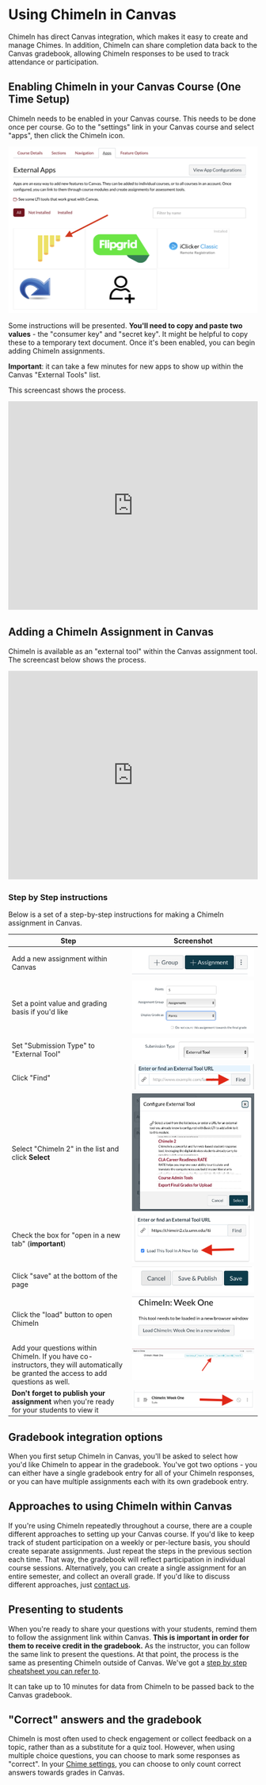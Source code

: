 # Using ChimeIn in Canvas

ChimeIn has direct Canvas integration, which makes it easy to create and manage Chimes. In addition, ChimeIn can share completion data back to the Canvas gradebook, allowing ChimeIn responses to be used to track attendance or participation.

## Enabling ChimeIn in your Canvas Course (One Time Setup)

ChimeIn needs to be enabled in your Canvas course. This needs to be done once per course. Go to the "settings" link in your Canvas course and select "apps", then click the ChimeIn icon.

![Enabling ChimeIn](./addCanvas.png)

Some instructions will be presented. **You'll need to copy and paste two values** - the "consumer key" and "secret key". It might be helpful to copy these to a temporary text document. Once it's been enabled, you can begin adding ChimeIn assignments.

**Important**: it can take a few minutes for new apps to show up within the Canvas "External Tools" list.

This screencast shows the process.

<iframe width="100%" height="420" src="https://www.youtube.com/embed/3sAjHC3onFM" frameborder="0" allow="accelerometer; autoplay; encrypted-media; gyroscope; picture-in-picture" allowfullscreen></iframe>

## Adding a ChimeIn Assignment in Canvas

ChimeIn is available as an "external tool" within the Canvas assignment tool. The screencast below shows the process.

<iframe width="100%" height="420" src="https://www.youtube.com/embed/Vz-exmZVvzc" frameborder="0" allow="accelerometer; autoplay; encrypted-media; gyroscope; picture-in-picture" allowfullscreen></iframe>

### Step by Step instructions

Below is a set of a step-by-step instructions for making a ChimeIn assignment in Canvas.

| Step                                                                                                                                   |                   Screenshot                    |
| -------------------------------------------------------------------------------------------------------------------------------------- | :---------------------------------------------: |
| Add a new assignment within Canvas                                                                                                     | ![Add an assignment](./step1-addassignment.png) |
| Set a point value and grading basis if you'd like                                                                                      |      ![Grading basis](./step2-grades.png)       |
| Set "Submission Type" to "External Tool"                                                                                               | ![Submission Type](./step3-submission-type.png) |
| Click "Find"                                                                                                                           |         ![Click Find](./step4-find.png)         |
| Select "ChimeIn 2" in the list and click **Select**                                                                                    |     ![Select ChimeIn](./step5-chimein.png)      |
| Check the box for "open in a new tab" (**important**)                                                                                  |   ![Load in a new tab](./step6-checkbox.png)    |
| Click "save" at the bottom of the page                                                                                                 |      ![Save and Display](./step7-save.png)      |
| Click the "load" button to open ChimeIn                                                                                                |            ![Load](./step8-load.png)            |
| Add your questions within ChimeIn. If you have co-instructors, they will automatically be granted the access to add questions as well. |        ![Add questions](./step9-new.png)        |
| **Don't forget to publish your assignment** when you're ready for your students to view it                                             |          ![Load](./step10-publish.png)          |

## Gradebook integration options

When you first setup ChimeIn in Canvas, you'll be asked to select how you'd like ChimeIn to appear in the gradebook. You've got two options - you can either have a single gradebook entry for all of your ChimeIn responses, or you can have multiple assignments each with its own gradebook entry.

## Approaches to using ChimeIn within Canvas

If you're using ChimeIn repeatedly throughout a course, there are a couple different approaches to setting up your Canvas course. If you'd like to keep track of student participation on a weekly or per-lecture basis, you should create separate assignments. Just repeat the steps in the previous section each time. That way, the gradebook will reflect participation in individual course sessions. Alternatively, you can create a single assignment for an entire semester, and collect an overall grade. If you'd like to discuss different approaches, just [contact us](mailto:latistecharch@umn.edu).

## Presenting to students

When you're ready to share your questions with your students, remind them to follow the assignment link within Canvas. **This is important in order for them to receive credit in the gradebook.** As the instructor, you can follow the same link to present the questions. At that point, the process is the same as presenting ChimeIn outside of Canvas. We've got a [step by step cheatsheet you can refer to](cheatsheet).

It can take up to 10 minutes for data from ChimeIn to be passed back to the Canvas gradebook.

## "Correct" answers and the gradebook

ChimeIn is most often used to check engagement or collect feedback on a topic, rather than as a substitute for a quiz tool. However, when using multiple choice questions, you can choose to mark some responses as "correct". In your [Chime settings](managing-a-chime), you can choose to only count correct answers towards grades in Canvas.
